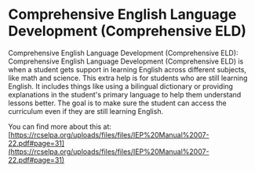 # Comprehensive English Language Development (Comprehensive ELD)
Comprehensive English Language Development (Comprehensive ELD): Comprehensive English Language Development (Comprehensive ELD) is when a student gets support in learning English across different subjects, like math and science. This extra help is for students who are still learning English. It includes things like using a bilingual dictionary or providing explanations in the student's primary language to help them understand lessons better. The goal is to make sure the student can access the curriculum even if they are still learning English.

You can find more about this at: [https://rcselpa.org/uploads/files/files/IEP%20Manual%2007-22.pdf#page=31](https://rcselpa.org/uploads/files/files/IEP%20Manual%2007-22.pdf#page=31)
